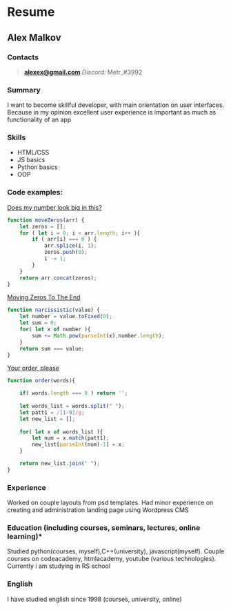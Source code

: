 # Resume
## Alex Malkov

### Contacts
>**alexex@gmail.com** 
>*Discord:* Metr_#3992

### Summary
I want to become skillful developer, with main orientation on user interfaces. Because in my opinion excellent user experience is important as much as functionality of an app

### Skills
* HTML/CSS
* JS basics
* Python basics
* OOP

### Code examples:

[Does my number look big in this?](https://www.codewars.com/kata/52597aa56021e91c93000cb0)
```javascript
function moveZeros(arr) {
	let zeros = [];
	for ( let i = 0; i < arr.length; i++ ){
		if ( arr[i] === 0 ) {
			arr.splice(i, 1);
			zeros.push(0);
			i -= 1;
		}
	}
	return arr.concat(zeros);
}
```

[Moving Zeros To The End](https://www.codewars.com/kata/5287e858c6b5a9678200083c)
```javascript
function narcissistic(value) {
	let number = value.toFixed(0);
	let sum = 0;
	for( let x of number ){
		sum += Math.pow(parseInt(x),number.length);
	}
	return sum === value;
}
```

[Your order, please](https://www.codewars.com/kata/55c45be3b2079eccff00010f)
```javascript
function order(words){

	if( words.length === 0 ) return '';
  
	let words_list = words.split(" ");
	let patt1 = /[1-9]/g;
	let new_list = [];
  
	for( let x of words_list ){
		let num = x.match(patt1);
		new_list[parseInt(num)-1] = x;
	}

	return new_list.join(" ");
}
```

### Experience
Worked on couple layouts from psd templates. Had minor experience on creating and administration landing page using Wordpress CMS

### Education (including courses, seminars, lectures, online learning)*
Studied python(courses, myself),C++(university), javascript(myself). Couple courses on codeacademy, htmlacademy, youtube (various technologies).
Currently i am studying in RS school

### English
I have studied english since 1998 (courses, university, online)